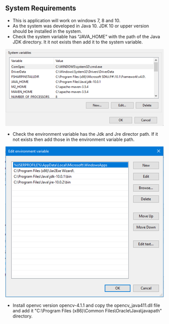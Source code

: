 ## System Requirements
- This is application will work on windows 7, 8 and 10. 
- As the system was developed in Java 10. JDK 10 or upper version should be installed in the system.
- Check the system variable has “JAVA_HOME” with the path of the Java JDK directory. It it not exists then add it to the system variable.

![System Variable View](https://github.com/atiqahammed/Bengali-Braille-to-Text-Translator/blob/Documentation/documents/systemVeriable.PNG)

- Check the environment variable has the Jdk and Jre director path. If it not exists then add those in the environment variable path.

![Environment Variable View](https://github.com/atiqahammed/Bengali-Braille-to-Text-Translator/blob/Documentation/documents/env.PNG)

- Install openvc version opencv-4.1.1 and copy the opencv_java411.dll file and add it "C:\Program Files (x86)\Common Files\Oracle\Java\javapath" directory. 
